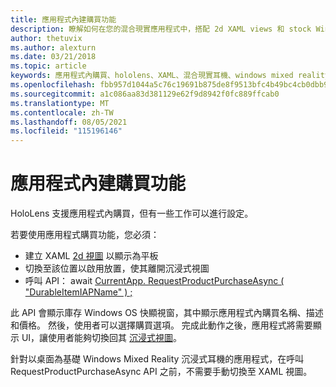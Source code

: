```yaml
---
title: 應用程式內建購買功能
description: 瞭解如何在您的混合現實應用程式中，搭配 2d XAML views 和 stock Windows OS 快顯視窗使用應用程式內購買。
author: thetuvix
ms.author: alexturn
ms.date: 03/21/2018
ms.topic: article
keywords: 應用程式內購買、hololens、XAML、混合現實耳機、windows mixed reality 耳機、虛擬實境耳機
ms.openlocfilehash: fbb957d1044a5c76c19691b875de8f9513bfc4b49bc4cb0dbb98d045d615f1a4
ms.sourcegitcommit: a1c086aa83d381129e62f9d8942f0fc889ffcab0
ms.translationtype: MT
ms.contentlocale: zh-TW
ms.lasthandoff: 08/05/2021
ms.locfileid: "115196146"
---
```

# <a name="in-app-purchases"></a>應用程式內建購買功能

HoloLens 支援應用程式內購買，但有一些工作可以進行設定。

若要使用應用程式購買功能，您必須：
* 建立 XAML [2d 視圖](../design/app-views.md) 以顯示為平板
* 切換至該位置以啟用放置，使其離開沉浸式視圖
* 呼叫 API： await [CurrentApp. RequestProductPurchaseAsync ( "DurableItemIAPName" ) ;](/uwp/api/windows.applicationmodel.store.currentapp#Windows_ApplicationModel_Store_CurrentApp_RequestProductPurchaseAsync_System_String_)

此 API 會顯示庫存 Windows OS 快顯視窗，其中顯示應用程式內購買名稱、描述和價格。 然後，使用者可以選擇購買選項。 完成此動作之後，應用程式將需要顯示 UI，讓使用者能夠切換回其 [沉浸式視圖](../design/app-views.md)。

針對以桌面為基礎 Windows Mixed Reality 沉浸式耳機的應用程式，在呼叫 RequestProductPurchaseAsync API 之前，不需要手動切換至 XAML 視圖。